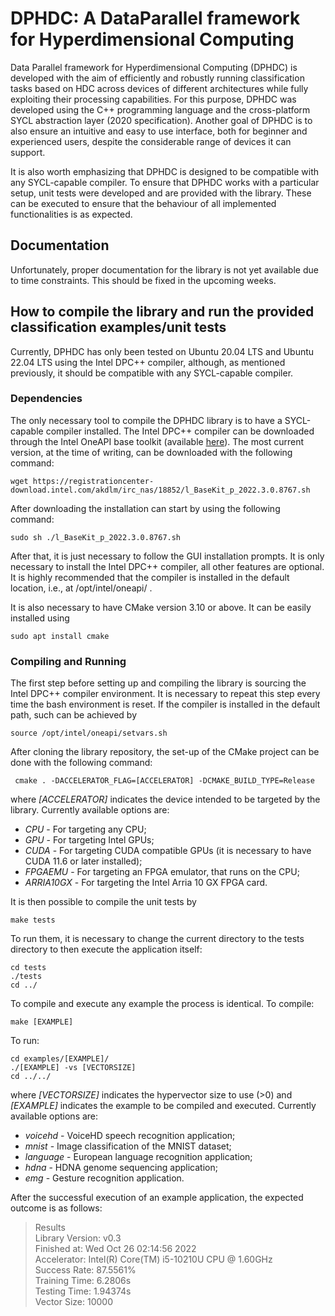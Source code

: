 # DPHDC: A DataParallel framework for Hyperdimensional Computing
Data Parallel framework for Hyperdimensional Computing (DPHDC) is developed with  the aim of efficiently and robustly running classification tasks based on HDC across devices of different architectures while fully exploiting their processing capabilities. For this purpose, DPHDC was developed using the C++ programming language and the cross-platform SYCL abstraction layer (2020 specification).
Another goal of DPHDC is to also ensure an intuitive and easy to
use interface, both for beginner and experienced users, despite the considerable range of devices it can support.

It is also worth emphasizing that DPHDC is designed to be compatible with any SYCL-capable compiler. To ensure that DPHDC works with a particular setup, unit tests were developed and are provided with the library. These can be executed to ensure that the behaviour of all implemented functionalities is as expected.

## Documentation
Unfortunately, proper documentation for the library is not yet available due to time constraints. This should be fixed in the upcoming weeks.

## How to compile the library and run the provided classification examples/unit tests
Currently, DPHDC has only been tested on Ubuntu 20.04 LTS and Ubuntu 22.04 LTS using the Intel DPC++ compiler, although, as mentioned previously, it should be compatible with any SYCL-capable compiler.

### Dependencies
The only necessary tool to compile the DPHDC library is to have a SYCL-capable compiler installed.
The Intel DPC++ compiler can be downloaded through the Intel OneAPI base toolkit (available [here](https://www.intel.com/content/www/us/en/developer/tools/oneapi/base-toolkit-download.html)). The most current version, at the time of writing, can be downloaded with the following command:

```
wget https://registrationcenter-download.intel.com/akdlm/irc_nas/18852/l_BaseKit_p_2022.3.0.8767.sh
```

After downloading the installation can start by using the following command:

```
sudo sh ./l_BaseKit_p_2022.3.0.8767.sh
```

After that, it is just necessary to follow the GUI installation prompts.
It is only necessary to install the Intel DPC++ compiler, all other features are optional.
It is highly recommended that the compiler is installed in the default location, i.e., at /opt/intel/oneapi/ .

It is also necessary to have CMake version 3.10 or above. It can be easily installed using 
```
sudo apt install cmake
```
### Compiling and Running
The first step before setting up and compiling the library is sourcing the Intel DPC++ compiler environment.
It is necessary to repeat this step every time the bash environment is reset.
If the compiler is installed in the default path, such can be achieved by

```
source /opt/intel/oneapi/setvars.sh
```

After cloning the library repository, the set-up of the CMake project can be done with the following command:

```
 cmake . -DACCELERATOR_FLAG=[ACCELERATOR] -DCMAKE_BUILD_TYPE=Release
```
where *[ACCELERATOR]* indicates the device intended to be targeted by the library. Currently available options are:

- *CPU* - For targeting any CPU;
- *GPU* - For targeting Intel GPUs;
- *CUDA* - For targeting CUDA compatible GPUs (it is necessary to have CUDA 11.6 or later installed);
- *FPGAEMU* - For targeting an FPGA emulator, that runs on the CPU;
- *ARRIA10GX* - For targeting the Intel Arria 10 GX FPGA card.

It is then possible to compile the unit tests by

```
make tests
```

To run them, it is necessary to change the current directory to the tests directory to then execute the application itself:

```
cd tests
./tests
cd ../
```

To compile and execute any example the process is identical. To compile:

```
make [EXAMPLE]
```

To run:
```
cd examples/[EXAMPLE]/
./[EXAMPLE] -vs [VECTORSIZE]
cd ../../
```

where *[VECTORSIZE]* indicates the hypervector size to use (>0) and *[EXAMPLE]* indicates the example to be compiled and executed. Currently available options are:

- *voicehd* - VoiceHD speech recognition application;
- *mnist* - Image classification of the MNIST dataset;
- *language* - European language recognition application;
- *hdna* - HDNA genome sequencing application;
- *emg* - Gesture recognition application.

After the successful execution of an example application, the expected outcome is as follows:

>Results\
Library Version: v0.3\
Finished at: Wed Oct 26 02:14:56 2022\
Accelerator: Intel(R) Core(TM) i5-10210U CPU @ 1.60GHz\
Success Rate: 87.5561%\
Training Time: 6.2806s\
Testing Time: 1.94374s\
Vector Size: 10000